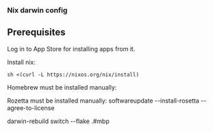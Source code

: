 ### Nix darwin config


## Prerequisites
Log in to App Store for installing apps from it.

Install nix:
```
sh <(curl -L https://nixos.org/nix/install)
```





Homebrew must be installed manually: 


Rozetta must be installed manually:
softwareupdate --install-rosetta --agree-to-license


darwin-rebuild switch --flake .#mbp
